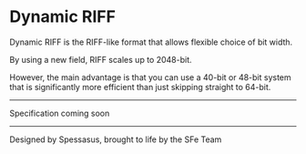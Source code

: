 # Dynamic RIFF

Dynamic RIFF is the RIFF-like format that allows flexible choice of bit width. 

By using a new field, RIFF scales up to 2048-bit.

However, the main advantage is that you can use a 40-bit or 48-bit system that is significantly more efficient than just skipping straight to 64-bit.

---

Specification coming soon

---

Designed by Spessasus, brought to life by the SFe Team